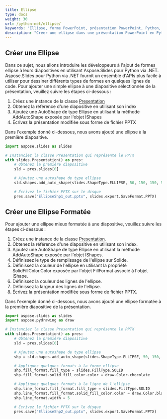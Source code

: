 ```yaml
---
title: Ellipse
type: docs
weight: 30
url: /python-net/ellipse/
keywords: "Ellipse, forme PowerPoint, présentation PowerPoint, Python, Aspose.Slides pour Python via .NET"
description: "Créer une ellipse dans une présentation PowerPoint en Python"
---
```



## **Créer une Ellipse**
Dans ce sujet, nous allons introduire les développeurs à l'ajout de formes ellipse à leurs diapositives en utilisant Aspose.Slides pour Python via .NET. Aspose.Slides pour Python via .NET fournit un ensemble d'APIs plus facile à utiliser pour dessiner différents types de formes en quelques lignes de code. Pour ajouter une simple ellipse à une diapositive sélectionnée de la présentation, veuillez suivre les étapes ci-dessous :

1. Créez une instance de la classe [Presentation](https://reference.aspose.com/slides/python-net/aspose.slides/presentation/)
1. Obtenez la référence d'une diapositive en utilisant son index
1. Ajoutez une AutoShape de type Ellipse en utilisant la méthode AddAutoShape exposée par l'objet IShapes
1. Écrivez la présentation modifiée sous forme de fichier PPTX

Dans l'exemple donné ci-dessous, nous avons ajouté une ellipse à la première diapositive.

```py
import aspose.slides as slides

# Instanciez la classe Presentation qui représente le PPTX
with slides.Presentation() as pres:
    # Obtenez la première diapositive
    sld = pres.slides[0]

    # Ajoutez une autoshape de type ellipse
    sld.shapes.add_auto_shape(slides.ShapeType.ELLIPSE, 50, 150, 150, 50)

    # Écrivez le fichier PPTX sur le disque
    pres.save("EllipseShp1_out.pptx", slides.export.SaveFormat.PPTX)
```



## **Créer une Ellipse Formatée**
Pour ajouter une ellipse mieux formatée à une diapositive, veuillez suivre les étapes ci-dessous :

1. Créez une instance de la classe [Presentation](https://reference.aspose.com/slides/python-net/aspose.slides/presentation/).
1. Obtenez la référence d'une diapositive en utilisant son index.
1. Ajoutez une AutoShape de type Ellipse en utilisant la méthode AddAutoShape exposée par l'objet IShapes.
1. Définissez le type de remplissage de l'ellipse sur Solide.
1. Définissez la couleur de l'ellipse en utilisant la propriété SolidFillColor.Color exposée par l'objet FillFormat associé à l'objet IShape.
1. Définissez la couleur des lignes de l'ellipse.
1. Définissez la largeur des lignes de l'ellipse.
1. Écrivez la présentation modifiée sous forme de fichier PPTX.

Dans l'exemple donné ci-dessous, nous avons ajouté une ellipse formatée à la première diapositive de la présentation.

```py
import aspose.slides as slides
import aspose.pydrawing as draw

# Instanciez la classe Presentation qui représente le PPTX
with slides.Presentation() as pres:
    # Obtenez la première diapositive
    sld = pres.slides[0]

    # Ajoutez une autoshape de type ellipse
    shp = sld.shapes.add_auto_shape(slides.ShapeType.ELLIPSE, 50, 150, 150, 50)

    # Appliquez quelques formats à la forme ellipse
    shp.fill_format.fill_type = slides.FillType.SOLID
    shp.fill_format.solid_fill_color.color = draw.Color.chocolate

    # Appliquez quelques formats à la ligne de l'ellipse
    shp.line_format.fill_format.fill_type = slides.FillType.SOLID
    shp.line_format.fill_format.solid_fill_color.color = draw.Color.black
    shp.line_format.width = 5

    # Écrivez le fichier PPTX sur le disque
    pres.save("EllipseShp2_out.pptx", slides.export.SaveFormat.PPTX)
```